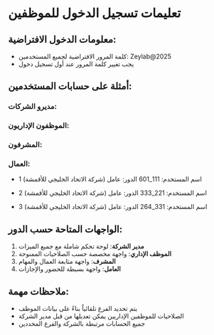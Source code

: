 
# تعليمات تسجيل الدخول للموظفين

## معلومات الدخول الافتراضية:
- كلمة المرور الافتراضية لجميع المستخدمين: Zeylab@2025
- يجب تغيير كلمة المرور عند أول تسجيل دخول

## أمثلة على حسابات المستخدمين:

### مديرو الشركات:


### الموظفون الإداريون:


### المشرفون:


### العمال:
- 1 (شركة الاتحاد الخليجي للأقمشة)
  اسم المستخدم: 111_601
  الدور: عامل

- 2 (شركة الاتحاد الخليجي للأقمشة)
  اسم المستخدم: 221_333
  الدور: عامل

- 3 (شركة الاتحاد الخليجي للأقمشة)
  اسم المستخدم: 331_264
  الدور: عامل

## الواجهات المتاحة حسب الدور:
1. **مدير الشركة**: لوحة تحكم شاملة مع جميع الميزات
2. **الموظف الإداري**: واجهة مخصصة حسب الصلاحيات الممنوحة
3. **المشرف**: واجهة متابعة العمال والمهام
4. **العامل**: واجهة بسيطة للحضور والإجازات

## ملاحظات مهمة:
- يتم تحديد الفرع تلقائياً بناءً على بيانات الموظف
- الصلاحيات للموظفين الإداريين يمكن تعديلها من قبل مدير الشركة
- جميع الحسابات مرتبطة بالشركة والفرع المحددين
